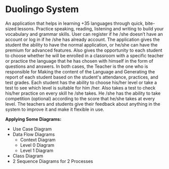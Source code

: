 # Duolingo System
An application that helps in learning +35 languages through quick, bite-sized lessons. Practice speaking, reading, listening and writing to build your vocabulary and grammar skills. User can register if he /she doesn’t have an account or log in if he /she has already account. The application gives the student the ability to have the normal application, or he/she can have the premium for advanced features. Also gives the opportunity to each student to choose whether he will be enrolled in a classroom with a specific teacher or practice the language that he has chosen with himself in the form of questions and answers. In both cases, the Teacher is the one who is responsible for Making the content of the Language and Generating the report of each student based on the student's attendance, practices, and test grades. Each student has the ability to choose his/her level or take a test to see which level is suitable for him /her. Also takes a test to check his/her practice on every skill he /she takes. He /she has the ability to take competition (optional) according to the score that he/she takes at every level. The teachers and students give their feedback about anything in the system to improve it and make it flexible in use.

**Applying Some Diagrams:**
- Use Case Diagram
- Data Flow Diagrams
  - Context Diagram
  - Level 0 Diagram
  - Level 1 Diagram 
- Class Diagram
- 2 Sequence Diagrams for 2 Processes

